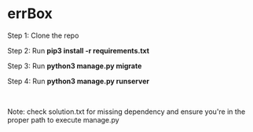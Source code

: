 # errBox

<p>Step 1: Clone the repo</p>
<p>Step 2: Run <strong>pip3 install -r requirements.txt</strong></p>
<p>Step 3: Run <strong>python3 manage.py migrate</strong></p>
<p>Step 4: Run <strong>python3 manage.py runserver</strong><p><br>

<p>Note: check solution.txt for missing dependency and ensure you're in the proper path to execute manage.py</p>